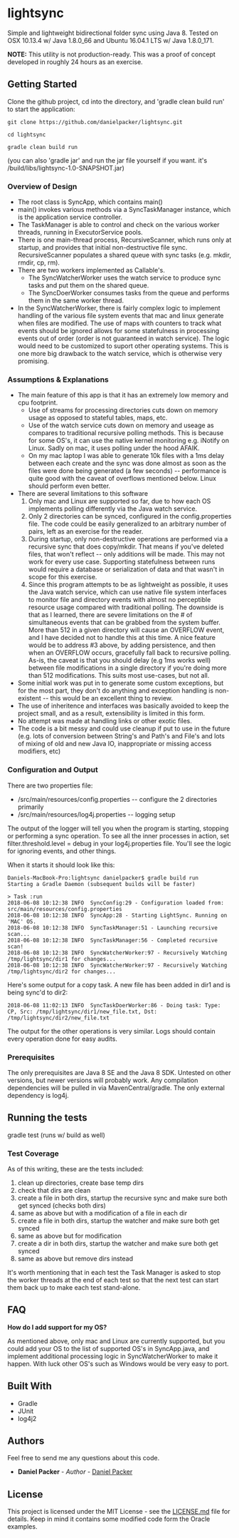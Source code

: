 # lightsync

Simple and lightweight bidirectional folder sync using Java 8. Tested on OSX 10.13.4 w/ Java 1.8.0_66 and Ubuntu 16.04.1 LTS w/ Java 1.8.0_171.

**NOTE:** This utility is not production-ready. This was a proof of concept developed in roughly 24 hours as an exercise.

## Getting Started

Clone the github project, cd into the directory, and 'gradle clean build run' to start the application:

```
git clone https://github.com/danielpacker/lightsync.git

cd lightsync

gradle clean build run
````

(you can also 'gradle jar' and run the jar file yourself if you want. it's /build/libs/lightsync-1.0-SNAPSHOT.jar)

### Overview of Design

* The root class is SyncApp, which contains main()
* main() invokes various methods via a SyncTaskManager instance, which is the application service controller.
* The TaskManager is able to control and check on the various worker threads, running in ExecutorService pools.
* There is one main-thread process, RecursiveScanner, which runs only at startup, and provides that initial non-destructive file sync. RecursiveScanner populates a shared queue with sync tasks (e.g. mkdir, rmdir, cp, rm).
* There are two workers implemented as Callable's.
  - The SyncWatcherWorker uses the watch service to produce sync tasks and put them on the shared queue.
  - The SyncDoerWorker consumes tasks from the queue and performs them in the same worker thread.
* In the SyncWatcherWorker, there is fairly complex logic to implement handling of the various file system events that mac and linux generate when files are modified. The use of maps with counters to track what events should be ignored allows for some statefulness in processing events out of order (order is not guaranteed in watch service). The logic would need to be customized to suport other operating systems. This is one more big drawback to the watch service, which is otherwise very promising.


### Assumptions & Explanations

* The main feature of this app is that it has an extremely low memory and cpu footprint.
  - Use of streams for processing directories cuts down on memory usage as opposed to stateful tables, maps, etc.
  - Use of the watch service cuts down on memory and useage as compares to traditional recursive polling methods. This is because for some OS's, it can use the native kernel monitoring e.g. iNotify on Linux. Sadly on mac, it uses polling under the hood AFAIK.
  - On my mac laptop I was able to generate 10k files with a 1ms delay between each create and the sync was done almost as soon as the files were done being generated (a few seconds) -- performance is quite good with the caveat of overflows mentioned below. Linux should perform even better.
* There are several limitations to this software
  1. Only mac and Linux are supported so far, due to how each OS implements polling differently via the Java watch service.
  2. Only 2 directories can be synced, configured in the config.properties file. The code could be easily generalized to an arbitrary number of pairs, left as an exercise for the reader.
  3. During startup, only non-destructive operations are performed via a recursive sync that does copy/mkdir. That means if you've deleted files, that won't reflect -- only additions will be made. This may not work for every use case. Supporting statefulness between runs would require a database or serialization of data and that wasn't in scope for this exercise.
  4. Since this program attempts to be as lightweight as possible, it uses the Java watch service, which can use native file system interfaces to monitor file and directory events with almost no perceptible resource usage compared with traditional polling. The downside is that as I learned, there are severe limitations on the # of simultaneous events that can be grabbed from the system buffer. More than 512 in a given directory will cause an OVERFLOW event, and I have decided not to handle this at this time. A nice feature would be to address #3 above, by adding persistence, and then when an OVERFLOW occurs, gracefully fall back to recursive polling. As-is, the caveat is that you should delay (e.g 1ms works well) between file modifications in a single directory if you're doing more than 512 modifications. This suits most use-cases, but not all.
* Some initial work was put in to generate some custom exceptions, but for the most part, they don't do anything and exception handling is non-existent -- this would be an excellent thing to review.
* The use of inheritence and interfaces was basically avoided to keep the project small, and as a result, extensibility is limited in this form.
* No attempt was made at handling links or other exotic files.
* The code is a bit messy and could use cleanup if put to use in the future (e.g. lots of conversion between String's and Path's and File's and lots of mixing of old and new Java IO, inappropriate or missing access modifiers, etc)

### Configuration and Output

There are two properties file:

* /src/main/resources/config.properties -- configure the 2 directories primarily
* /src/main/resources/log4j.properties -- logging setup

The output of the logger will tell you when the program is starting, stopping or performing a sync operation. To see all the inner processes in action, set filter.threshold.level = debug in your log4j.properties file. You'll see the logic for ignoring events, and other things.

When it starts it should look like this:

```
Daniels-MacBook-Pro:lightsync danielpacker$ gradle build run
Starting a Gradle Daemon (subsequent builds will be faster)

> Task :run
2018-06-08 10:12:38 INFO  SyncConfig:29 - Configuration loaded from: src/main/resources/config.properties
2018-06-08 10:12:38 INFO  SyncApp:28 - Starting LightSync. Running on 'MAC' OS.
2018-06-08 10:12:38 INFO  SyncTaskManager:51 - Launching recursive scan...
2018-06-08 10:12:38 INFO  SyncTaskManager:56 - Completed recursive scan!
2018-06-08 10:12:38 INFO  SyncWatcherWorker:97 - Recursively Watching /tmp/lightsync/dir1 for changes...
2018-06-08 10:12:38 INFO  SyncWatcherWorker:97 - Recursively Watching /tmp/lightsync/dir2 for changes...
```

Here's some output for a copy task. A new file has been added in dir1 and is being sync'd to dir2:

```
2018-06-08 11:02:13 INFO  SyncTaskDoerWorker:86 - Doing task: Type: CP, Src: /tmp/lightsync/dir1/new_file.txt, Dst: /tmp/lightsync/dir2/new_file.txt
```

The output for the other operations is very similar. Logs should contain every operation done for easy audits.

### Prerequisites

The only prerequisites are Java 8 SE and the Java 8 SDK. Untested on other versions, but newer versions will probably work. Any compilation dependencies will be pulled in via MavenCentral/gradle. The only external dependency is log4j.

## Running the tests

gradle test (runs w/ build as well)

### Test Coverage

As of this writing, these are the tests included:
  1. clean up directories, create base temp dirs
  2. check that dirs are clean
  3. create a file in both dirs, startup the recursive sync and make sure both get synced (checks both dirs)
  4. same as above but with a modification of a file in each dir
  5. create a file in both dirs, startup the watcher and make sure both get synced
  6. same as above but for modification
  7. create a dir in both dirs, startup the watcher and make sure both get synced
  8. same as above but remove dirs instead

It's worth mentioning that in each test the Task Manager is asked to stop the worker threads at the end of each test so that the next test can start them back up to make each test stand-alone.

## FAQ

**How do I add support for my OS?**

As mentioned above, only mac and Linux are currently supported, but you could add your OS to the list of supported OS's in SyncApp.java, and implement additional processing logic in SyncWatcherWorker to make it happen. With luck other OS's such as Windows would be very easy to port. 

## Built With

* Gradle
* JUnit
* log4j2

## Authors

Feel free to send me any questions about this code.

* **Daniel Packer** - *Author* - [Daniel Packer](https://github.com/danielpacker)

## License

This project is licensed under the MIT License - see the [LICENSE.md](LICENSE.md) file for details. Keep in mind it contains some modified code form the Oracle examples.
